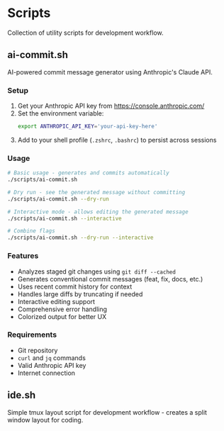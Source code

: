 # Scripts

Collection of utility scripts for development workflow.

## ai-commit.sh

AI-powered commit message generator using Anthropic's Claude API.

### Setup

1. Get your Anthropic API key from https://console.anthropic.com/
2. Set the environment variable:
   ```bash
   export ANTHROPIC_API_KEY='your-api-key-here'
   ```
3. Add to your shell profile (`.zshrc`, `.bashrc`) to persist across sessions

### Usage

```bash
# Basic usage - generates and commits automatically
./scripts/ai-commit.sh

# Dry run - see the generated message without committing
./scripts/ai-commit.sh --dry-run

# Interactive mode - allows editing the generated message
./scripts/ai-commit.sh --interactive

# Combine flags
./scripts/ai-commit.sh --dry-run --interactive
```

### Features

- Analyzes staged git changes using `git diff --cached`
- Generates conventional commit messages (feat, fix, docs, etc.)
- Uses recent commit history for context
- Handles large diffs by truncating if needed
- Interactive editing support
- Comprehensive error handling
- Colorized output for better UX

### Requirements

- Git repository
- `curl` and `jq` commands
- Valid Anthropic API key
- Internet connection

## ide.sh

Simple tmux layout script for development workflow - creates a split window layout for coding.